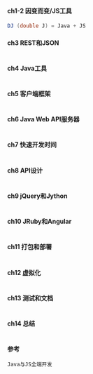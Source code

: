 #### **ch1-2 因变而变/JS工具**

```java
DJ (double J) = Java + JS
```

#### **ch3 REST和JSON**

```java

```

#### **ch4 Java工具**

```java

```

#### **ch5 客户端框架**

```java

```

#### **ch6 Java Web API服务器**

```java

```

#### **ch7 快速开发时间**

```java

```

#### **ch8 API设计**

```java

```

#### **ch9 jQuery和Jython**

```java

```

#### **ch10 JRuby和Angular**

```js

```

#### **ch11 打包和部署**

```js

```

#### **ch12 虚拟化**

```js

```

#### **ch13 测试和文档**

```js

```

#### **ch14 总结**

```js

```

#### **参考**

```js
Java与JS全端开发
```




